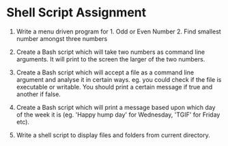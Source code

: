# Shell Script Assignment

1. Write a menu driven program for 1. Odd or Even Number 2. Find smallest number amongst three numbers


2. Create a Bash script which will take two numbers as command line arguments. It will print to the screen the larger of the two numbers.


3. Create a Bash script which will accept a file as a command line argument and analyse it in certain ways. eg. you could check if the file is executable or writable. You should print a certain message if true and another if false.


4. Create a Bash script which will print a message based upon which day of the week it is (eg. 'Happy hump day' for Wednesday, 'TGIF' for Friday etc).


5. Write a shell script to display files and folders from current directory.
